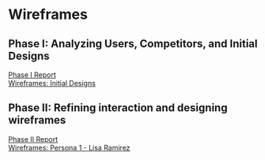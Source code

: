 # Wireframes
## Phase I: Analyzing Users, Competitors, and Initial Designs
[Phase I Report](phaseI/README.md)\
[Wireframes: Initial Designs](initialWireFrames/README.md)
## Phase II: Refining interaction and designing wireframes
[Phase II Report](phaseII/README.md)\
[Wireframes: Persona 1 - Lisa Ramirez ](LisaRamirez/README.md)

